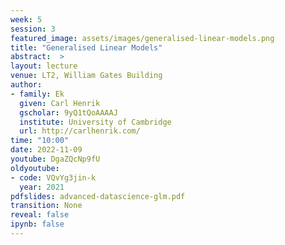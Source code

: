 ```yaml
---
week: 5
session: 3
featured_image: assets/images/generalised-linear-models.png 
title: "Generalised Linear Models"
abstract:  >
layout: lecture
venue: LT2, William Gates Building
author:
- family: Ek
  given: Carl Henrik
  gscholar: 9yQ1tQoAAAAJ
  institute: University of Cambridge
  url: http://carlhenrik.com/
time: "10:00"
date: 2022-11-09
youtube: DgaZQcNp9fU
oldyoutube: 
- code: VQvYg3jin-k
  year: 2021
pdfslides: advanced-datascience-glm.pdf
transition: None
reveal: false
ipynb: false
---
```

